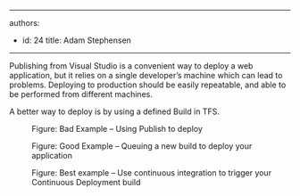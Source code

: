 

---
authors:
  - id: 24
    title: Adam Stephensen
---




<span class='intro'> <p>Publishing from Visual Studio is a convenient way to deploy a web application, but it relies on a single developer’s machine which can lead to problems. Deploying to production should be easily repeatable, and able to be performed from different machines.</p> </span>

<p>A better way to deploy is by using a defined Build in TFS.</p><dl class="badImage"><dt>
      <img src="/PublishingImages/test-publish.jpg" alt="" />
   </dt><dd>Figure&#58; Bad Example – Using Publish to deploy </dd></dl><dl class="goodImage"><dt>
      <img src="/PublishingImages/queuing-new-build.jpg" alt="" />
   </dt><dd>Figure&#58; Good Example – Queuing a new build to deploy your application</dd></dl><dl class="goodImage"><dt>
      <img src="/PublishingImages/continuous-integration.jpg" alt="" />
   </dt><dd>Figure&#58; Best example – Use continuous integration to trigger your Continuous Deployment build</dd></dl>


